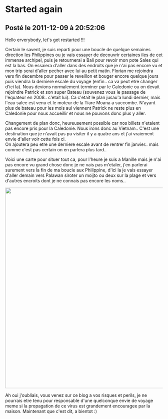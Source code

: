 # Started again
## Posté le 2011-12-09 à 20:52:06

Hello erverybody, let's get restarted !!!<p>Certain le savent, je suis reparti pour une boucle de quelque semaines direction les Philippines ou je vais essayer de decouvrir certaines iles de cet immense archipel, puis je retournerai a Bali pour revoir mon pote Sales qui est la bas. On essaiera d'aller dans des endroits que je n'ai pas encore vu et mon trip serai d'aller pecher avec lui au petit matin. Florian me rejoindra vers fin decembre pour passer le reveillon et bouger encore quelque jours puis viendra la derniere escale du voyage (enfin.. ca va peut etre changer d'ici la). Nous devions normalement terminer par le Caledonie ou on devait rejoindre Patrick et son super Bateau (souvenez vous le passage de l'equateur en 2008.. c'etait lui). Ca c'etait le plan jusau'a lundi dernier, mais l'eau salee est venu et le moteur de la Tiare Moana a succombe. N'ayant plus de bateau pour les mois aui viennent Patrick ne reste plus en Caledonie pour nous accueillir et nous ne pouvons donc plus y aller.

Changement de plan donc, heureusement possible car nos billets n'etaient pas encore pris pour la Caledonie. Nous irons donc au Vietnam.. C'est une destination que je n'avait pas pu visiter il y a quatre ans et j'ai vraiement envie d'aller voir cette fois ci.<br />On ajoutera peu etre une derniere escale avant de rentrer fin janvier.. mais comme c'est pas certain on en parlera plus tard..

Voici une carte pour situer tout ca, pour l'heure je suis a Manille mais je n'ai pas encore vu grand chose donc je ne vais pas m'etaler, j'en parlerai surement vers la fin de ma boucle aux Philippine, d'ici la je vais essayer d'aller demain vers Palawan siroter un moijto ou deux sur la plage et vers d'autres encroits dont je ne connais pas encore les noms..

<img src="http://etienne.croclemonde.org/public/Philippines/trip.png" alt="" width="640" />

Ah oui j'oubliais, vous venez sur ce blog a vos risques et perils, je ne pourrais etre tenu pour responsable d'une quelconque envie de voyage meme si la propagation de ce virus est grandement encouragee par la maison. Maintenant que c'est dit, a bientot :)</p><br />
